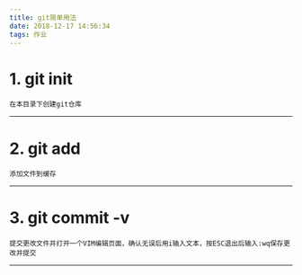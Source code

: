 ```yaml
---
title: git简单用法
date: 2018-12-17 14:56:34
tags: 作业
---
```

# 1. git init
    在本目录下创建git仓库
---

# 2. git add
    添加文件到缓存
---

# 3. git commit -v
    提交更改文件并打开一个VIM编辑页面，确认无误后用i输入文本，按ESC退出后输入:wq保存更改并提交
---